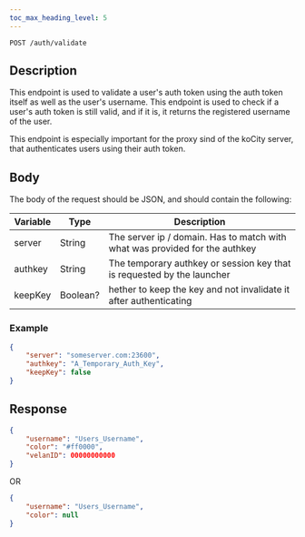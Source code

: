```yaml
---
toc_max_heading_level: 5
---
```


```
POST /auth/validate
```

## Description

This endpoint is used to validate a user's auth token using the auth token itself as well as the user's username. This endpoint is used to check if a user's auth token is still valid, and if it is, it returns the registered username of the user.

This endpoint is especially important for the proxy sind of the koCity server, that authenticates users using their auth token.

## Body

The body of the request should be JSON, and should contain the following:

| Variable | Type | Description |
| -------- | -------- | -------- |
| server   | String   | The server ip / domain. Has to match with what was provided for the authkey |
| authkey  | String   | The temporary authkey or session key that is requested by the launcher |
| keepKey  | Boolean?  | hether to keep the key and not invalidate it after authenticating |

### Example

```json
{
    "server": "someserver.com:23600",
    "authkey": "A_Temporary_Auth_Key",
    "keepKey": false
}
```

## Response

```json
{
    "username": "Users_Username",
    "color": "#ff0000",
    "velanID": 00000000000
}
```
OR
```json
{
    "username": "Users_Username",
    "color": null
}
```